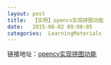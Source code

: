 ```yaml
---
layout: post
title:  【实例】opencv实现拼图功能
date:   2015-06-02 09:00:05
categories:  LearningMaterials
---
```


链接地址：[opencv实现拼图功能](http://blog.csdn.net/u011630458/article/details/46116403#rd?sukey=cbbc36a2500a2e6cd85b06114d8cf3c3b083eed230e8f44462899e27e23699acd48c3741be71c7003611c0f24d8b8ab1)